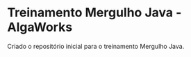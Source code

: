 
# Treinamento Mergulho Java - AlgaWorks

Criado o repositório inicial para o treinamento Mergulho Java.

